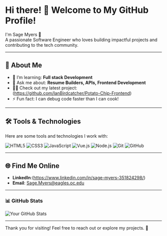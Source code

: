 # Hi there! 👋 Welcome to My GitHub Profile!

I'm Sage Myers 🌟  
A passionate Software Engineer who loves building impactful projects and contributing to the tech community.

---

## 🚀 About Me 
- 🌱 I’m learning: **Full stack Development**  
- 💬 Ask me about: **Resume Builders, APIs, Frontend Development**  
- 👨‍💻 Check out my latest project:(https://github.com/IanBirdcatcher/Potato-Chip-Frontend)
- ⚡ Fun fact: I can debug code faster than I can cook!

---

## 🛠️ Tools & Technologies
Here are some tools and technologies I work with:  

![HTML5](https://img.shields.io/badge/-HTML5-E34F26?logo=html5&logoColor=white&style=flat)
![CSS3](https://img.shields.io/badge/-CSS3-1572B6?logo=css3&logoColor=white&style=flat)
![JavaScript](https://img.shields.io/badge/-JavaScript-F7DF1E?logo=javascript&logoColor=black&style=flat)
![Vue.js](https://img.shields.io/badge/-Vue.js-4FC08D?logo=vue.js&logoColor=white&style=flat)
![Node.js](https://img.shields.io/badge/-Node.js-339933?logo=node.js&logoColor=white&style=flat)
![Git](https://img.shields.io/badge/-Git-F05032?logo=git&logoColor=white&style=flat)
![GitHub](https://img.shields.io/badge/-GitHub-181717?logo=github&logoColor=white&style=flat)

---

## 🌐 Find Me Online
- **LinkedIn**:(https://www.linkedin.com/in/sage-myers-351824298/)  
- **Email**: Sage.Myers@eagles.oc.edu

---

### 📊 GitHub Stats
![Your GitHub Stats](https://github-readme-stats.vercel.app/api?username=sageMyers&show_icons=true&theme=radical)

---

Thank you for visiting! Feel free to reach out or explore my projects. 🚀
